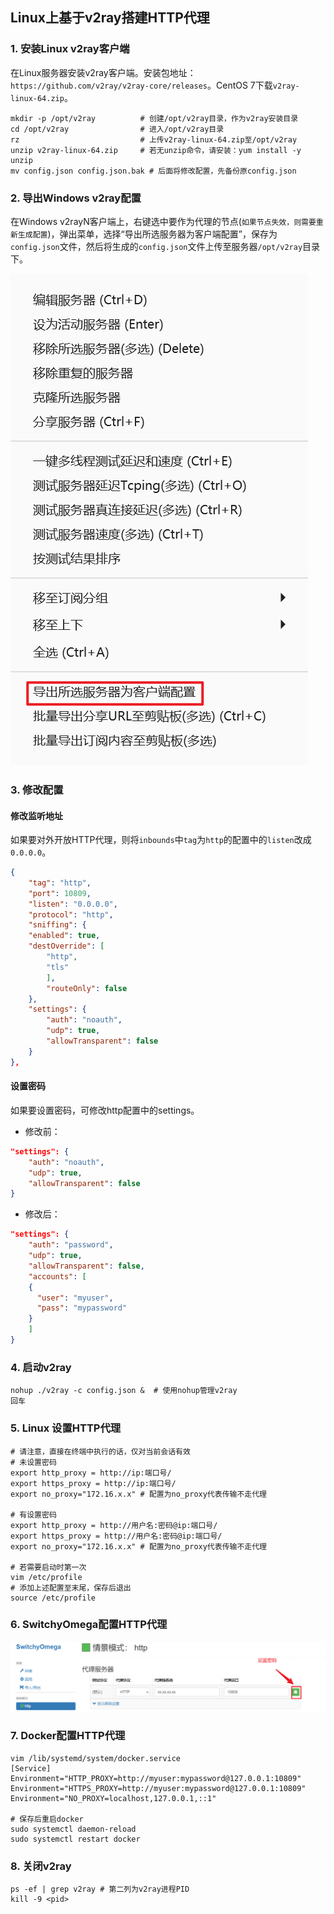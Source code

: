 ## Linux上基于v2ray搭建HTTP代理

### 1. 安装Linux v2ray客户端
在Linux服务器安装v2ray客户端。安装包地址：`https://github.com/v2ray/v2ray-core/releases`。CentOS 7下载`v2ray-linux-64.zip`。

```shell
mkdir -p /opt/v2ray          # 创建/opt/v2ray目录，作为v2ray安装目录
cd /opt/v2ray                # 进入/opt/v2ray目录
rz                           # 上传v2ray-linux-64.zip至/opt/v2ray
unzip v2ray-linux-64.zip     # 若无unzip命令，请安装：yum install -y unzip
mv config.json config.json.bak # 后面将修改配置，先备份原config.json
```

### 2. 导出Windows v2ray配置

在Windows v2rayN客户端上，右键选中要作为代理的节点(`如果节点失效，则需要重新生成配置`)，弹出菜单，选择“导出所选服务器为客户端配置”，保存为`config.json`文件，然后将生成的`config.json`文件上传至服务器`/opt/v2ray`目录下。

![](导出为v2ray客户端配置.png)


### 3. 修改配置

#### 修改监听地址

如果要对外开放HTTP代理，则将`inbounds`中`tag`为`http`的配置中的`listen`改成`0.0.0.0`。

```json
{
    "tag": "http",
    "port": 10809,
    "listen": "0.0.0.0",
    "protocol": "http",
    "sniffing": {
    "enabled": true,
    "destOverride": [
        "http",
        "tls"
        ],
        "routeOnly": false
    },
    "settings": {
        "auth": "noauth",
        "udp": true,
        "allowTransparent": false
    }
},
```

#### 设置密码

如果要设置密码，可修改http配置中的settings。

* 修改前：

```json
"settings": {
    "auth": "noauth",
    "udp": true,
    "allowTransparent": false
}
```

* 修改后：

```json
"settings": {
    "auth": "password",
    "udp": true,
    "allowTransparent": false,
    "accounts": [
    {
      "user": "myuser",
      "pass": "mypassword"
    }
    ]
}
```

### 4. 启动v2ray

```shell
nohup ./v2ray -c config.json &  # 使用nohup管理v2ray
回车
```

### 5. Linux 设置HTTP代理

```shell
# 请注意，直接在终端中执行的话，仅对当前会话有效
# 未设置密码
export http_proxy = http://ip:端口号/
export https_proxy = http://ip:端口号/
export no_proxy="172.16.x.x" # 配置为no_proxy代表传输不走代理

# 有设置密码
export http_proxy = http://用户名:密码@ip:端口号/
export https_proxy = http://用户名:密码@ip:端口号/
export no_proxy="172.16.x.x" # 配置为no_proxy代表传输不走代理

# 若需要启动时第一次
vim /etc/profile
# 添加上述配置至末尾，保存后退出
source /etc/profile
```

### 6. SwitchyOmega配置HTTP代理

![](SwitchyOmega配置HTTP代理.png)

### 7. Docker配置HTTP代理

```shell
vim /lib/systemd/system/docker.service
[Service]
Environment="HTTP_PROXY=http://myuser:mypassword@127.0.0.1:10809"
Environment="HTTPS_PROXY=http://myuser:mypassword@127.0.0.1:10809"
Environment="NO_PROXY=localhost,127.0.0.1,::1"

# 保存后重启docker
sudo systemctl daemon-reload 
sudo systemctl restart docker
```

### 8. 关闭v2ray

```shell
ps -ef | grep v2ray # 第二列为v2ray进程PID
kill -9 <pid>
```
